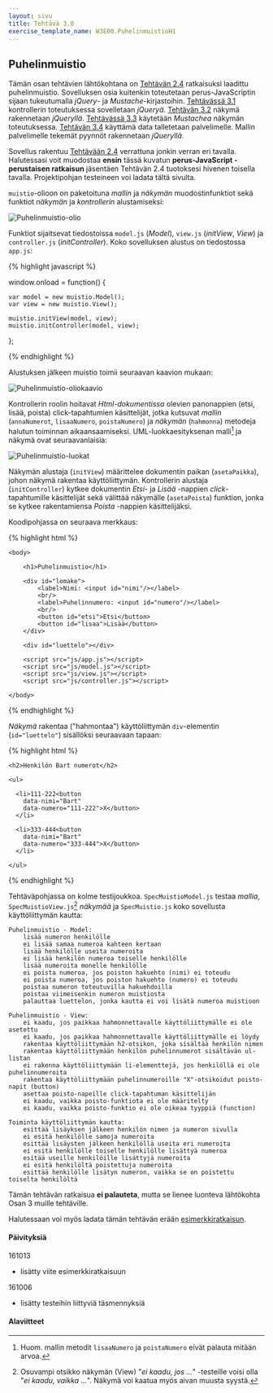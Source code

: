 ```yaml
---
layout: sivu
title: Tehtävä 3.0
exercise_template_name: W3E00.PuhelinmuistioH1
---
```


## Puhelinmuistio

Tämän osan tehtävien lähtökohtana on [Tehtävän 2.4](../../osa2/tehtava24) ratkaisuksi laadittu puhelinmuistio. Sovelluksen osia kuitenkin toteutetaan perus-JavaScriptin sijaan tukeutumalla *jQuery*- ja *Mustache*-kirjastoihin. [Tehtävässä 3.1](../tehtava31) kontrollerin toteutuksessa sovelletaan *jQueryä*. [Tehtävän 3.2](../tehtava32) näkymä rakennetaan *jQueryllä*. [Tehtävässä 3.3](../tehtava33) käytetään *Mustachea* näkymän toteutuksessa. [Tehtävän 3.4](../tehtava34) käyttämä data talletetaan palvelimelle. Mallin palvelimelle tekemät pyynnöt rakennetaan *jQueryllä*.

Sovellus rakentuu [Tehtävään 2.4](../../osa2/tehtava24) verrattuna jonkin verran eri tavalla. Halutessasi voit muodostaa **ensin** tässä kuvatun **perus-JavaScript -perustaisen ratkaisun** jäsentäen Tehtävän 2.4 tuotoksesi hivenen toisella tavalla. Projektipohjan testeineen voi ladata tältä sivulta.

`muistio`-olioon on paketoituna *mallin* ja *näkymän*  muodostinfunktiot sekä funktiot *näkymän* ja *kontrollerin* alustamiseksi:

![Puhelinmuistio-olio](../img/olio30.png "Puhelinmuistio-olio")

Funktiot sijaitsevat tiedostoissa `model.js` (*Model*), `view.js` (*initView*, *View*) ja `controller.js` (*initController*).  Koko sovelluksen alustus on tiedostossa `app.js`:

{% highlight javascript %}

window.onload = function() {
  
    var model = new muistio.Model();   
    var view = new muistio.View();

    muistio.initView(model, view);
    muistio.initController(model, view);        
};

{% endhighlight %}

Alustuksen jälkeen muistio toimii seuraavan kaavion mukaan: 

![Puhelinmuistio-oliokaavio](../img/kaavio30.png "Puhelinmuistio-oliokaavio")


Kontrollerin roolin hoitavat *Html-dokumentissa* olevien panonappien (etsi, lisää, poista) click-tapahtumien käsittelijät, jotka kutsuvat *mallin* (`annaNumerot`, `lisaaNumero`, `poistaNumero`) ja *näkymän*  (`hahmonna`) metodeja halutun toiminnan aikaansaamiseksi. UML-luokkaesityksenan malli[^1] ja näkymä ovat seuraavanlaisia: 

[^1]: Huom. mallin metodit `lisaaNumero` ja `poistaNumero` eivät palauta mitään arvoa.

![Puhelinmuistio-luokat](../img/luokat30.png "Puhelinmuistio-luokat")

Näkymän alustaja (`initView`) määrittelee dokumentin paikan (`asetaPaikka`), johon näkymä rakentaa käyttöliittymän. Kontrollerin alustaja (`initController`) kytkee dokumentin *Etsi*- ja *Lisää* -nappien *click*-tapahtumille käsittelijät sekä välittää näkymälle (`asetaPoista`) funktion, jonka se kytkee rakentamiensa *Poista* -nappien käsittelijäksi.

Koodipohjassa on seuraava merkkaus:

{% highlight html %}

    <body>

        <h1>Puhelinmuistio</h1>

        <div id="lomake">
            <label>Nimi: <input id="nimi"/></label>
            <br/>
            <label>Puhelinnumero: <input id="numero"/></label>
            <br/>
            <button id="etsi">Etsi</button>
            <button id="lisaa">Lisää</button>
        </div>

        <div id="luettelo"></div>

        <script src="js/app.js"></script>        
        <script src="js/model.js"></script>
        <script src="js/view.js"></script>
        <script src="js/controller.js"></script>

    </body>
{% endhighlight %}

*Näkymä* rakentaa ("hahmontaa") käyttöliittymän `div`-elementin (`id="luettelo"`) sisällöksi seuraavaan tapaan:

{% highlight html %}

  <div id="luettelo">
  
    <h2>Henkilön Bart numerot</h2>
    
    <ul>
    
      <li>111-222<button 
        data-nimi="Bart" 
        data-numero="111-222">X</button>
      </li>
      
      <li>333-444<button 
        data-nimi="Bart" 
        data-numero="333-444">X</button>
      </li>
      
    </ul>
    
  </div>
{% endhighlight %}


Tehtäväpohjassa on kolme testijoukkoa. `SpecMuistioModel.js` testaa *mallia*, `SpecMuistioView.js`[^2] *näkymää* ja `SpecMuistio.js` koko sovellusta käyttöliittymän kautta:


    Puhelinmuistio - Model:
        lisää numeron henkilölle
        ei lisää samaa numeroa kahteen kertaan
        lisää henkilölle useita numeroita
        ei lisää henkilön numeroa toiselle henkilölle
        lisää numeroita monelle henkilölle
        ei poista numeroa, jos poiston hakuehto (nimi) ei toteudu
        ei poista numeroa, jos poiston hakuehto (numero) ei toteudu
        poistaa numeron toteutuvilla hakuehdoilla
        poistaa viimeisenkin numeron muistiosta
        palauttaa luettelon, jonka kautta ei voi lisätä numeroa muistioon

    Puhelinmuistio - View:
        ei kaadu, jos paikkaa hahmonnettavalle käyttöliittymälle ei ole asetettu
        ei kaadu, jos paikkaa hahmonnettavalle käyttöliittymälle ei löydy
        rakentaa käyttöliittymään h2-otsikon, joka sisältää henkilön nimen
        rakentaa käyttöliittymään henkilön puhelinnumerot sisältävän ul-listan
        ei rakenna käyttöliittymään li-elementtejä, jos henkilöllä ei ole puhelinnumeroita
        rakentaa käyttöliittymään puhelinnumeroille "X"-otsikoidut poisto-napit (button)
        asettaa poisto-napeille click-tapahtuman käsittelijän
        ei kaadu, vaikka poisto-funktiota ei ole määritelty
        ei kaadu, vaikka poisto-funktio ei ole oikeaa tyyppiä (function)

    Toiminta käyttöliittymän kautta:
        esittää lisäyksen jälkeen henkilön nimen ja numeron sivulla
        ei esitä henkilölle samoja numeroita
        esittää lisäysten jälkeen henkilöllä useita eri numeroita
        ei esitä henkilölle toiselle henkilölle lisättyä numeroa
        esitää useille henkilöille lisättyjä numeroita
        ei esitä henkilöltä poistettuja numeroita
        esittää henkilölle lisätyn numeron, vaikka se on poistettu toiselta henkilöltä

[^2]: Osuvampi otsikko näkymän (View) "*ei kaadu, jos ...*" -testeille voisi olla "*ei kaadu, vaikka ...*". Näkymä voi kaatua myös aivan muusta syystä.

Tämän tehtävän ratkaisua **ei palauteta**, mutta se lienee luonteva lähtökohta Osan 3 muille tehtäville.

Halutessaan voi myös ladata tämän tehtävän erään [esimerkkiratkaisun]({{site.baseurl}}/koodi_pohjat/W3E00.PuhelinmuistioH1.E.zip).

#### Päivityksiä

161013

* lisätty viite esimerkkiratkaisuun

161006

* lisätty testeihin liittyviä täsmennyksiä

#### Alaviitteet



